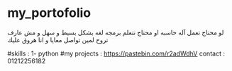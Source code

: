 # my_portofolio
لو محتاج تعمل آله حاسبه او محتاج تتعلم برمجه لغه بشكل بسيط و سهل و مش عارف تروح لمين تواصل معايا و انا هروق عليك

#skills :
1- python
#my projects :
https://pastebin.com/r2adWdhV
contact :
01212256182
